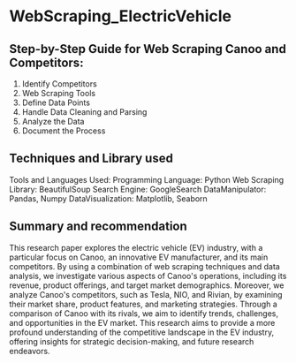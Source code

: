 # WebScraping_ElectricVehicle

## Step-by-Step Guide for Web Scraping Canoo and Competitors:
1. Identify Competitors
2.  Web Scraping Tools
3. Define Data Points
4. Handle Data Cleaning and Parsing
5. Analyze the Data
6. Document the Process

## Techniques and Library used
Tools and Languages Used:
Programming Language: Python
Web Scraping Library: BeautifulSoup
Search Engine: GoogleSearch
DataManipulator: Pandas, Numpy
DataVisualization: Matplotlib, Seaborn


## Summary and recommendation

This research paper explores the electric vehicle (EV) industry, with a particular focus on Canoo, an innovative EV manufacturer, and its main competitors. By using a combination of web scraping techniques and data analysis, we investigate various aspects of Canoo's operations, including its revenue, product offerings, and target market demographics. Moreover, we analyze Canoo's competitors, such as Tesla, NIO, and Rivian, by examining their market share, product features, and marketing strategies. Through a comparison of Canoo with its rivals, we aim to identify trends, challenges, and opportunities in the EV market. This research aims to provide a more profound understanding of the competitive landscape in the EV industry, offering insights for strategic decision-making, and future research endeavors.
